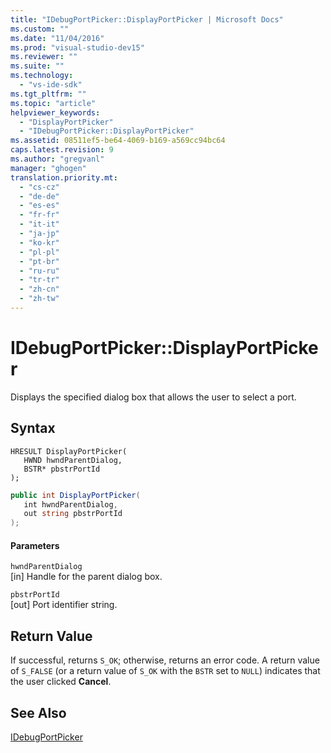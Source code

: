```yaml
---
title: "IDebugPortPicker::DisplayPortPicker | Microsoft Docs"
ms.custom: ""
ms.date: "11/04/2016"
ms.prod: "visual-studio-dev15"
ms.reviewer: ""
ms.suite: ""
ms.technology: 
  - "vs-ide-sdk"
ms.tgt_pltfrm: ""
ms.topic: "article"
helpviewer_keywords: 
  - "DisplayPortPicker"
  - "IDebugPortPicker::DisplayPortPicker"
ms.assetid: 08511ef5-be64-4069-b169-a569cc94bc64
caps.latest.revision: 9
ms.author: "gregvanl"
manager: "ghogen"
translation.priority.mt: 
  - "cs-cz"
  - "de-de"
  - "es-es"
  - "fr-fr"
  - "it-it"
  - "ja-jp"
  - "ko-kr"
  - "pl-pl"
  - "pt-br"
  - "ru-ru"
  - "tr-tr"
  - "zh-cn"
  - "zh-tw"
---
```

# IDebugPortPicker::DisplayPortPicker
Displays the specified dialog box that allows the user to select a port.  
  
## Syntax  
  
```cpp#  
HRESULT DisplayPortPicker(  
   HWND hwndParentDialog,  
   BSTR* pbstrPortId  
);  
```  
  
```c#  
public int DisplayPortPicker(  
   int hwndParentDialog,  
   out string pbstrPortId  
);  
```  
  
#### Parameters  
 `hwndParentDialog`  
 [in] Handle for the parent dialog box.  
  
 `pbstrPortId`  
 [out] Port identifier string.  
  
## Return Value  
 If successful, returns `S_OK`; otherwise, returns an error code. A return value of `S_FALSE` (or a return value of `S_OK` with the `BSTR` set to `NULL`) indicates that the user  clicked **Cancel**.  
  
## See Also  
 [IDebugPortPicker](../../../extensibility/debugger/reference/idebugportpicker.md)